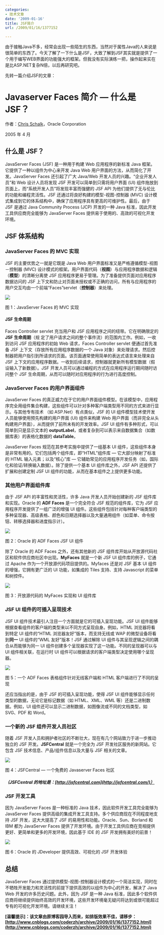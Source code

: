 ```yaml
---
categories:
- 技术文章
date: '2009-01-16'
title: JSF简介
url: /2009/01/16/1377152

---
```



由于接触Java不多，经常会出现一些陌生的东西，当然对于属性Java的人来说是很简单的东西了。今天了解了一下什么是JSF，大致了解到JSF其实就是提供了一个用于编写WEB界面的功能强大的框架。但我没有实际演练一把，操作起来实在是比ASP.NET复杂N倍，以后再研究吧。

先转一篇介绍JSF的文章：

# Javaserver Faces 简介 — 什么是 JSF？

作者：[Chris Schalk](http://jroller.com/page/cschalk)，Oracle Corporation

2005 年 4 月

## 什么是 JSF？

 JavaServer Faces (JSF) 是一种用于构建 Web 应用程序的新标准 Java 框架。它提供了一种以组件为中心来开发 Java Web 用户界面的方法，从而简化了开发。JavaServer Faces 还引起了广大 Java/Web 开发人员的兴趣。&#8220;企业开发人员&#8221;和 Web 设计人员将发现 JSF 开发可以简单到只需将用户界面 (UI) 组件拖放到页面上，而&#8220;系统开发人员&#8221;将发现丰富而强健的 JSF API 为他们提供了无与伦比的功能和编程灵活性。JSF 还通过将良好构建的模型-视图-控制器 (MVC) 设计模式集成到它的体系结构中，确保了应用程序具有更高的可维护性。最后，由于 JSF 是通过 Java Community Process (JCP) 开发的一种 Java 标准，因此开发工具供应商完全能够为 JavaServer Faces 提供易于使用的、高效的可视化开发环境。

## JSF 体系结构

### JavaServer Faces 的 MVC 实现

 JSF 的主要优势之一就是它既是 Java Web 用户界面标准又是严格遵循模型-视图－控制器 (MVC) 设计模式的框架。用户界面代码（**视图**）与应用程序数据和逻辑（**模型**）的清晰分离使 JSF 应用程序更易于管理。为了准备提供页面对应用程序数据访问的 JSF 上下文和防止对页面未授权或不正确的访问，所有与应用程序的用户交互均由一个前端&#8220;Faces&#8221;servlet（**控制器**）来处理。 

![](http://www.oracle.com/technology/tech/java/newsletter/articles/introjsf/mvc.jpg)

图 1：JavaServer Faces 的 MVC 实现

#### JSF 生命周期

Faces Controller servlet 充当用户和 JSF 应用程序之间的纽带。它在明确限定的 **JSF 生命周期**（规 定了用户请求之间的整个事件流）的范围内工作。例如，一收到访问 JSF 应用程序的初始 Web 请求，Faces Controller servlet 便通过首先准备 JSF 上下文（存放所有应用程序数据的一个 Java 对象）来处理请求。然后控制器把用户指引到所请求的页面。该页面通常使用简单的表达式语言来处理来自 JSF 上下文的应用程序数据。一收到后续请求，控制器就更新所有模型数据（假设输入了新数据）。JSF 开发人员可以通过编程的方式在应用程序运行期间随时访问整个 JSF 生命周期，从而可以随时对应用程序的行为进行高度控制。

### JavaServer Faces 的用户界面组件

 JavaServer Faces 的真正威力在于它的用户界面组件模型。在该模型中，应用程序完全用组件集合构建，这些组件可以针对多种客户端类型用不同的方式来进行显示。与其他专有技术 （如 ASP.Net）有点类似，JSF 的 UI 组件模型技术使开发人员能够使用预先构建的用户界面 (UI) 组件来构建 Web 用户界面（而非完全从头构建用户界面），从而提供了前所未有的开发效率。JSF UI 组件有多种形式，可以简单到只是显示文本的 **outputLabel**，或者复杂到可以表示来自数据集合（如数据库表）的表格化数据的 **dataTable**。 

JavaServer Faces 规范在其参考实施中提供了一组基本 UI 组件，这些组件本身是非常有用的。它们包括两个组件库，即&#8220;HTML&#8221;组件库 — 它大部分映射了标准的 HTML 输入元素；以及&#8220;核心&#8221;库 — 它辅助常见的应用程序开发任务（如，国际化和验证/转换输入数据）。除了提供一个基本 UI 组件库之外，JSF API 还提供了扩展和创建定制 JSF UI 组件的功能，从而在基本组件之上提供更多功能。

### 其他用户界面组件库

由于 JSF API 的丰富性和灵活性，许多 Java 开发人员开始创建新的 JSF 组件库和实现。Oracle 的 **ADF Faces** 是一个完全符合 JSF 规范的组件库，它为 JSF 应用程序开发提供了一组广泛的增强 UI 组件。这些组件包括针对每种客户端类型的多种呈现器、高级表格、颜色和日期选择器以及大量通用组件（如菜单、命令按钮、转移选择器和进度指示计）。 

![](http://www.oracle.com/technology/tech/java/newsletter/articles/introjsf/UIcomps.jpg)

图 2：Oracle 的 ADF Faces JSF UI 组件

除了 Oracle 的 ADF Faces 之外，还有其他新的 JSF 组件库开始从开放源代码社区和软件供应商社区中出现。**MyFaces** 就是一个新 JSF UI 组件库的例子，它通过 Apache 作为一个开放源代码项目提供的。Myfaces 还是对 JSF 基本 UI 组件的增强，它拥有更广泛的 UI 功能，如集成的 Tiles 支持、支持 Javascript 的菜单和树控件。

![](http://www.oracle.com/technology/tech/java/newsletter/articles/introjsf/myfaces-sm.jpg)

图 3：开放源代码的 MyFaces 实现和 UI 组件库

### JSF UI 组件的可插入呈现技术

JSF UI 组件技术最引人注目一个方面就是它的可插入呈现功能。JSF UI 组件能够根据查看组件的客户端的类型来以不同方式呈现自身。例如，HTML 浏览器将看到特定 UI 组件的&#8220;HTML 浏览器友好&#8221;版本，而支持无线或 WAP 的微型设备将看到**同一** UI 组件的&#8220;WML 友好&#8221;版本！JSF 通过解除 UI 组件与其呈现逻辑之间的耦合从而能够为同一 UI 组件创建多个呈现器实现了这一功能。不同的呈现器可以与 UI 组件相关联，在运行时 UI 组件可以根据请求的客户端类型决定使用哪个呈现器。

![](http://www.oracle.com/technology/tech/java/newsletter/articles/introjsf/pluggable2.jpg)

图 5：一个 ADF Faces 表格组件针对无线客户端和 HTML 客户端进行了不同的呈现

还应当指出的是，由于 JSF 的可插入呈现功能，使得 JSF UI 组件能够显示任何类型的数据，无论它是标记数据（如 HTML、XML、WML 等）还是二进制数据。例如，UI 组件还可以显示二进制数据，如图像流或不同的文档类型，如 SVG、PDF 和 Word。

### 一个新的 JSF 组件开发人员社区

随着 JSF 开发人员和拥护者社区的不断壮大，现在有几个网站致力于进一步推动独立的 JSF 开发。**JSFCentral** 就是一个完全为 JSF 开发社区服务的新网站。它包含 JSF 技术信息、产品/组件信息以及大量与 JSF 相关的文章。 

![](http://www.oracle.com/technology/tech/java/newsletter/articles/introjsf/jsf_logo.gif)

图 4：JSFCentral — 一个免费的 Javaserver Faces 社区

##### （JSFCentral 的地址是：[http://jsfcentral.com](http://jsfcentral.com/)）

### JSF 开发工具

 因为 JavaServer Faces 是一种标准的 Java 技术，因此软件开发工具完全能够为 JavaServer Faces 提供高级的集成开发工具支持。多个供应商现在不同程度地支持 JSF 开发，这大大提高了 JSF 的易用性和功能。Oracle、Sun、Borland 和 IBM 都为 JavaServer Faces 提供了开发环境。由于开发工具供应商在竞相提供更好、更简单和更多的开发环境，因此基于 IDE 的 JSF 开发拥有美好的前景！

![](http://www.oracle.com/technology/tech/java/newsletter/articles/introjsf/JSF_IDE.jpg)

图 6：Oracle 的 JDeveloper 提供高效、可视化的 JSF 开发体验

## 总结

JavaServer Faces 通过提供模型-视图-控制器设计模式的一个简洁实现，同时在不牺牲开发能力和灵活性的前提下提供高效的以组件为中心的开发，解决了 Java Web 开发的许多历史问题。此外，因为 JSF 是一种 Java 标准，因此多个软件供应商将继续提供始终高效的开发环境，这些开发环境毫无疑问将达到或很可能超过专有的可视化开发环境。请继续关注！

 

**[温馨提示]：该文章由原博客园导入而来，如排版效果不佳，请移步：[http://www.cnblogs.com/coderzh/archive/2009/01/16/1377152.html](http://www.cnblogs.com/coderzh/archive/2009/01/16/1377152.html)**